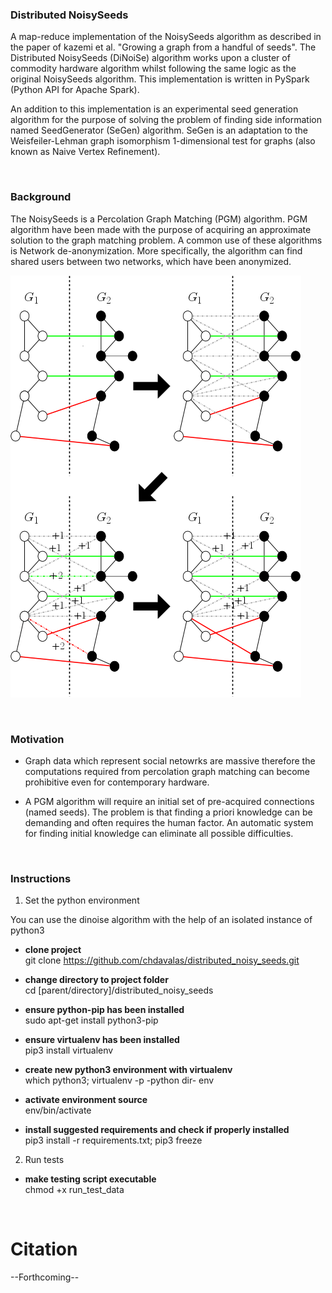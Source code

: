 ### Distributed NoisySeeds ###
A map-reduce implementation of the NoisySeeds algorithm as described in the paper of kazemi et al. "Growing a graph from a handful 
of seeds". The Distributed NoisySeeds (DiNoiSe) algorithm works upon a cluster of commodity hardware algorithm whilst following 
the same logic as the original NoisySeeds algorithm. This implementation is written in PySpark (Python API for Apache Spark).

An addition to this implementation is an experimental seed generation algorithm for the purpose of solving the problem of finding 
side information named SeedGenerator (SeGen) algorithm. SeGen is an adaptation to the Weisfeiler-Lehman graph isomorphism 
1-dimensional test for graphs (also known as Naive Vertex Refinement).


<br/>


### Background ###
The NoisySeeds is a Percolation Graph Matching (PGM) algorithm. PGM algorithm have been made with the purpose of acquiring an 
approximate solution to the graph matching problem. A common use of these algorithms is Network de-anonymization. More 
specifically, the algorithm can find shared users between two networks, which have been anonymized.

![](ns_step.png)


<br/>


### Motivation ###
* Graph data which represent social netowrks are massive therefore the computations required from percolation graph matching can become prohibitive even for contemporary hardware.

* A PGM algorithm will require an initial set of pre-acquired connections (named seeds). The problem is that finding a priori 
knowledge can be demanding and often requires the human factor. An automatic system for finding initial knowledge can eliminate all 
possible difficulties.


<br/>


### Instructions ###
1. Set the python environment

You can use the dinoise algorithm with the help of an isolated instance of python3

  * __clone project__<br/> git clone https://github.com/chdavalas/distributed_noisy_seeds.git<br/>
  
  * __change directory to project folder__<br/> cd [parent/directory]/distributed_noisy_seeds<br/>
  
  * __ensure python-pip has been installed__<br/> sudo apt-get install python3-pip<br/>
  
  * __ensure virtualenv has been installed__<br/> pip3 install virtualenv<br/>
  
  * __create new python3 environment with virtualenv__<br/> which python3; virtualenv -p -python dir- env<br/>

  * __activate environment source__<br/> env/bin/activate<br/>
  
  * __install suggested requirements and check if properly installed__<br/> pip3 install -r requirements.txt; pip3 freeze<br/>


2. Run tests

* __make testing script executable__<br/> chmod +x run_test_data<br/>

<br/>


# Citation
--Forthcoming--
